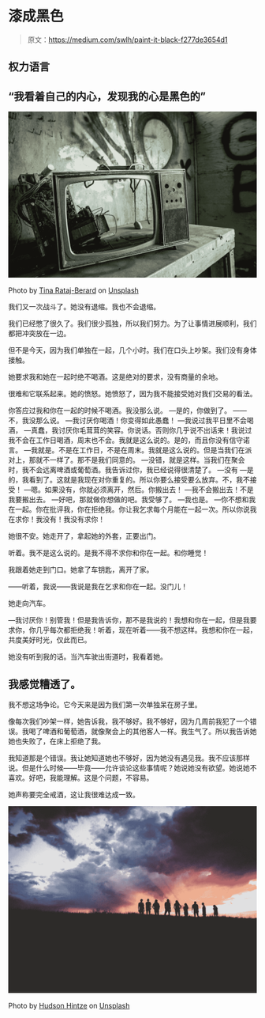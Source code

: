 # 漆成黑色

> 原文：<https://medium.com/swlh/paint-it-black-f277de3654d1>

## 权力语言

## “我看着自己的内心，发现我的心是黑色的”

![](img/560b5231964c852dc61454463063786c.png)

Photo by [Tina Rataj-Berard](https://unsplash.com/@t_rat_max?utm_source=medium&utm_medium=referral) on [Unsplash](https://unsplash.com?utm_source=medium&utm_medium=referral)

我们又一次战斗了。她没有退缩。我也不会退缩。

我们已经憋了很久了。我们很少孤独，所以我们努力。为了让事情进展顺利，我们都把冲突放在一边。

但不是今天，因为我们单独在一起，几个小时。我们在口头上吵架。我们没有身体接触。

她要求我和她在一起时绝不喝酒。这是绝对的要求，没有商量的余地。

很难和它联系起来。她的愤怒。她愤怒了，因为我不能接受她对我们交易的看法。

你答应过我和你在一起的时候不喝酒。我没那么说。
—是的，你做到了。
——不，我没那么说。
—我讨厌你喝酒！你变得如此愚蠢！
—我说过我平日里不会喝酒，
—真蠢，我讨厌你毛茸茸的笑容。你说话。否则你几乎说不出话来！我说过我不会在工作日喝酒，周末也不会。我就是这么说的。是的，而且你没有信守诺言。
—我就是。不是在工作日，不是在周末。我就是这么说的。但是当我们在派对上，那就不一样了。那不是我们同意的。
—没错，就是这样。当我们在聚会时，我不会远离啤酒或葡萄酒。我告诉过你，我已经说得很清楚了。
—没有
—是的，我看到了。这就是我现在对你重复的。所以你要么接受要么放弃。不，我不接受！
—嗯。如果没有，你就必须离开，然后。你搬出去！
—我不会搬出去！不是我要搬出去。
—好吧，那就做你想做的吧。我受够了。
—我也是。
—你不想和我在一起。你在批评我，你在拒绝我。你让我乞求每个月能在一起一次。所以你说我在求你！我没有！我没有求你！

她很不安。她走开了，拿起她的外套，正要出门。

听着。我不是这么说的。是我不得不求你和你在一起。和你睡觉！

我跟着她走到门口。她拿了车钥匙，离开了家。

——听着，我说——我说是我在乞求和你在一起。没门儿！

她走向汽车。

—我讨厌你！别管我！但是我告诉你，那不是我说的！我想和你在一起，但是我要求你，你几乎每次都拒绝我！听着，现在听着——我不想这样。我想和你在一起，共度美好时光，仅此而已。

她没有听到我的话。当汽车驶出街道时，我看着她。

## 我感觉糟透了。

我不想这场争论。它今天来是因为我们第一次单独呆在房子里。

像每次我们吵架一样，她告诉我，我不够好。我不够好，因为几周前我犯了一个错误。我喝了啤酒和葡萄酒，就像聚会上的其他客人一样。我生气了。所以我告诉她她也失败了，在床上拒绝了我。

我知道那是个错误。我让她知道她也不够好，因为她没有遇见我。我不应该那样说。但是什么时候——毕竟——允许谈论这些事情呢？她说她没有欲望。她说她不喜欢。好吧，我能理解。这是个问题，不容易。

她声称要完全戒酒，这让我很难达成一致。

![](img/1b1106aa7d9abe698d38dc3e546fbfa8.png)

Photo by [Hudson Hintze](https://unsplash.com/@hudsonhintze?utm_source=medium&utm_medium=referral) on [Unsplash](https://unsplash.com?utm_source=medium&utm_medium=referral)